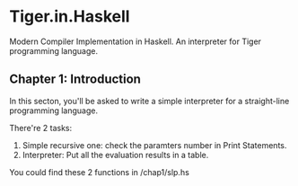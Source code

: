 # Tiger.in.Haskell
Modern Compiler Implementation in Haskell. An interpreter for Tiger programming language.

## Chapter 1: Introduction

In this secton, you'll be asked to write a simple interpreter for a straight-line programming language.

There're 2 tasks: 
1. Simple recursive one: check the paramters number in Print Statements.
2. Interpreter: Put all the evaluation results in a table.

You could find these 2 functions in /chap1/slp.hs
